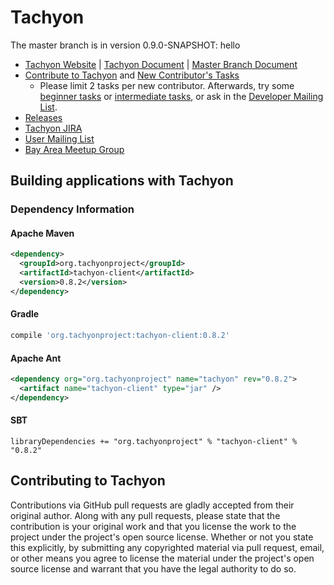 Tachyon
=======

The master branch is in version 0.9.0-SNAPSHOT:
hello

- [Tachyon Website](http://www.tachyon-project.org/) | [Tachyon Document](http://www.tachyon-project.org/documentation/) | [Master Branch Document](http://tachyon-project.org/documentation/master/)
- [Contribute to Tachyon](http://tachyon-project.org/documentation/Contributing-to-Tachyon.html) and
[New Contributor's Tasks](https://tachyon.atlassian.net/issues/?jql=project%20%3D%20TACHYON%20AND%20labels%20%3D%20NewContributor%20AND%20status%20%3D%20Open)
  - Please limit 2 tasks per new contributor. Afterwards, try some [beginner tasks](https://tachyon.atlassian.net/issues/?jql=project%20%3D%20TACHYON%20AND%20labels%20%3D%20Beginner%20AND%20status%20%3D%20Open) or [intermediate tasks](https://tachyon.atlassian.net/issues/?jql=project%20%3D%20TACHYON%20AND%20labels%20%3D%20Intermediate%20AND%20status%20%3D%20Open),
  or ask in the [Developer Mailing List](https://groups.google.com/forum/#!forum/tachyon-dev).
- [Releases](https://github.com/amplab/tachyon/tags)
- [Tachyon JIRA](https://tachyon.atlassian.net/browse/TACHYON)
- [User Mailing List](https://groups.google.com/forum/?fromgroups#!forum/tachyon-users)
- [Bay Area Meetup Group](http://www.meetup.com/Tachyon)

## Building applications with Tachyon

### Dependency Information

#### Apache Maven
```xml
<dependency>
  <groupId>org.tachyonproject</groupId>
  <artifactId>tachyon-client</artifactId>
  <version>0.8.2</version>
</dependency>
```

#### Gradle

```groovy
compile 'org.tachyonproject:tachyon-client:0.8.2'
```

#### Apache Ant
```xml
<dependency org="org.tachyonproject" name="tachyon" rev="0.8.2">
  <artifact name="tachyon-client" type="jar" />
</dependency>
```

#### SBT
```
libraryDependencies += "org.tachyonproject" % "tachyon-client" % "0.8.2"
```

## Contributing to Tachyon

Contributions via GitHub pull requests are gladly accepted from their original
author. Along with any pull requests, please state that the contribution is
your original work and that you license the work to the project under the
project's open source license. Whether or not you state this explicitly, by
submitting any copyrighted material via pull request, email, or other means
you agree to license the material under the project's open source license and
warrant that you have the legal authority to do so.
